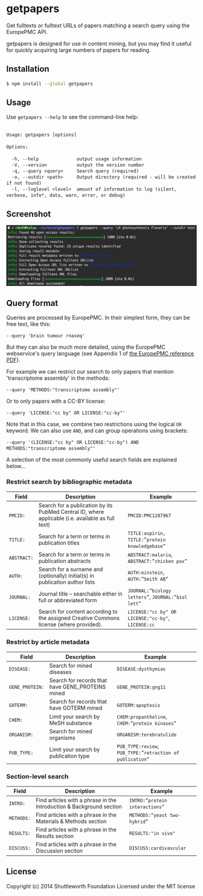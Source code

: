 # getpapers
Get fulltexts or fulltext URLs of papers matching a search query using the EuropePMC API.

getpapers is designed for use in content mining, but you may find it useful for quickly acquiring large numbers of papers for reading.

## Installation

```bash
$ npm install --global getpapers
```

## Usage

Use `getpapers --help` to see the command-line help:

```

Usage: getpapers [options]

Options:

  -h, --help              output usage information
  -V, --version           output the version number
  -q, --query <query>     Search query (required)
  -o, --outdir <path>     Output directory (required - will be created if not found)
  -l, --loglevel <level>  amount of information to log (silent, verbose, info*, data, warn, error, or debug)

```

## Screenshot

![screenshot](https://raw.githubusercontent.com/ContentMine/getpapers/master/docs/screenshot.png)

## Query format

Queries are processed by EuropePMC. In their simplest form, they can be free text, like this:

```
--query 'brain tumour rnaseq'
```

But they can also be much more detailed, using the EuropePMC webservice's query language (see Appendix 1 of [the EuropePMC reference PDF](http://europepmc.org/docs/EBI_Europe_PMC_Web_Service_Reference.pdf)).

For example we can restrict our search to only papers that mention 'transcriptome assembly' in the methods:

```
--query 'METHODS:"transcriptome assembly"'
```

Or to only papers with a CC-BY license:

```
--query 'LICENSE:"cc by" OR LICENSE:"cc-by"'
```

Note that in this case, we combine two restrictions using the logical `OR` keyword. We can also use `AND`, and can group operations using brackets:

```
--query '(LICENSE:"cc by" OR LICENSE:"cc-by") AND METHODS:"transcriptome assembly"'
```

A selection of the most commonly useful search fields are explained below...

### Restrict search by bibliographic metadata

| Field     | Description                                                                                       | Example                                                                                            |
|-----------|---------------------------------------------------------------------------------------------------|----------------------------------------------------------------------------------------------------|
| `PMCID:`    | Search for a publication by its PubMed Central ID, where applicable (i.e. available as full text) | `PMCID:PMC1287967`                                                                                   |
| `TITLE:`    | Search for a term or terms in publication titles                                                  | `TITLE:aspirin, TITLE:”protein knowledgebase”`                                                       |
| `ABSTRACT:` | Search for a term or terms in publication abstracts                                               | `ABSTRACT:malaria`, `ABSTRACT:”chicken pox”`                                                           |
| `AUTH:`     | Search for a surname and (optionally) initial(s) in publication author lists                      | `AUTH:einstein`, `AUTH:”Smith AB”`                                                                     |
| `JOURNAL:`  | Journal title – searchable either in full or abbreviated form                                     | `JOURNAL:”biology letters”`, `JOURNAL:”biol lett”`                                                     |
| `LICENSE:`  | Search for content according to the assigned Creative Commons license (where provided).           | `LICENSE:"cc by" OR LICENSE:"cc-by"`, `LICENSE:cc` |

### Restrict by article metadata

| Field         | Description                                      | Example                                               |
|---------------|--------------------------------------------------|-------------------------------------------------------|
| `DISEASE:`      | Search for mined diseases                        | `DISEASE:dysthymias`                                    |
| `GENE_PROTEIN:` | Search for records that have GENE_PROTEINS mined | `GENE_PROTEIN:gng11`                                    |
| `GOTERM:`       | Search for records that have GOTERM mined        | `GOTERM:apoptosis`                                      |
| `CHEM:`         | Limit your search by MeSH substance              | `CHEM:propantheline`, `CHEM:”protein kinases”`            |
| `ORGANISM:`     | Search for mined organisms                       | `ORGANISM:terebratulide`                                |
| `PUB_TYPE:`     | Limit your search by publication type            | `PUB_TYPE:review`, `PUB_TYPE:”retraction of publication”` |

### Section-level search

| Field      | Description                                                          | Example                        |
|------------|----------------------------------------------------------------------|--------------------------------|
| `INTRO:`   | Find articles with a phrase in the Introduction & Background section | `INTRO:“protein interactions”` |
| `METHODS:` | Find articles with a phrase in the Materials & Methods section       |  `METHODS:“yeast two-hybrid”`  |
| `RESULTS:` | Find articles with a phrase in the Results section                   | `RESULTS:"in vivo"`            |
| `DISCUSS:` | Find articles with a phrase in the Discussion seciton                | `DISCUSS:cardivascular`        |


## License

Copyright (c) 2014 Shuttleworth Foundation
Licensed under the MIT license

